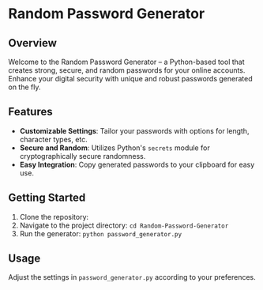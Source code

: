 # Random Password Generator

## Overview

Welcome to the Random Password Generator – a Python-based tool that creates strong, secure, and random passwords for your online accounts. Enhance your digital security with unique and robust passwords generated on the fly.

## Features

- **Customizable Settings**: Tailor your passwords with options for length, character types, etc.
- **Secure and Random**: Utilizes Python's `secrets` module for cryptographically secure randomness.
- **Easy Integration**: Copy generated passwords to your clipboard for easy use.

## Getting Started

1. Clone the repository: 
2. Navigate to the project directory: `cd Random-Password-Generator`
3. Run the generator: `python password_generator.py`

## Usage

Adjust the settings in `password_generator.py` according to your preferences.


